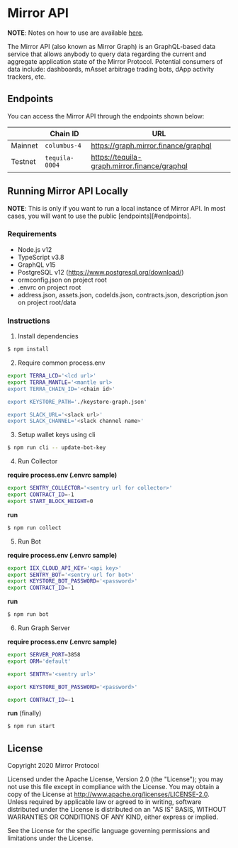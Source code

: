 # Mirror API

**NOTE**: Notes on how to use are available [here](https://docs.mirror.finance/developer-tools/mirror-api).

The Mirror API (also known as Mirror Graph) is an GraphQL-based data service that allows anybody to query data regarding the current and aggregate application state of the Mirror Protocol. Potential consumers of data include: dashboards, mAsset arbitrage trading bots, dApp activity trackers, etc.

## Endpoints

You can access the Mirror API through the endpoints shown below:

| | Chain ID | URL |
| - | - | - |
| Mainnet | `columbus-4` | https://graph.mirror.finance/graphql |
| Testnet | `tequila-0004` | https://tequila-graph.mirror.finance/graphql |

## Running Mirror API Locally

**NOTE**: This is only if you want to run a local instance of Mirror API. In most cases, you will want to use the public [endpoints][#endpoints].


### Requirements

* Node.js v12
* TypeScript v3.8
* GraphQL v15
* PostgreSQL v12 (https://www.postgresql.org/download/)
* ormconfig.json on project root
* .envrc on project root
* address.json, assets.json, codeIds.json, contracts.json, description.json on project root/data

### Instructions

1. Install dependencies

```bash
$ npm install
```

2. Require common process.env

```bash
export TERRA_LCD='<lcd url>'
export TERRA_MANTLE='<mantle url>
export TERRA_CHAIN_ID='<chain id>'

export KEYSTORE_PATH='./keystore-graph.json'

export SLACK_URL='<slack url>'
export SLACK_CHANNEL='<slack channel name>'
```

3. Setup wallet keys using cli

```bash
$ npm run cli -- update-bot-key
```

4. Run Collector

**require process.env (.envrc sample)**

```bash
export SENTRY_COLLECTOR='<sentry url for collector>'
export CONTRACT_ID=-1
export START_BLOCK_HEIGHT=0
```

**run**

```bash
$ npm run collect
```

5. Run Bot

**require process.env (.envrc sample)**
```bash
export IEX_CLOUD_API_KEY='<api key>'
export SENTRY_BOT='<sentry url for bot>'
export KEYSTORE_BOT_PASSWORD='<password>'
export CONTRACT_ID=-1
```

**run**
```bash
$ npm run bot
```

6. Run Graph Server

**require process.env (.envrc sample)**

```bash
export SERVER_PORT=3858
export ORM='default'

export SENTRY='<sentry url>'

export KEYSTORE_BOT_PASSWORD='<password>'

export CONTRACT_ID=-1
```

**run** (finally)

```bash
$ npm run start
```

## License

Copyright 2020 Mirror Protocol

Licensed under the Apache License, Version 2.0 (the "License"); you may not use this file except in compliance with the License. You may obtain a copy of the License at http://www.apache.org/licenses/LICENSE-2.0. Unless required by applicable law or agreed to in writing, software distributed under the License is distributed on an "AS IS" BASIS, WITHOUT WARRANTIES OR CONDITIONS OF ANY KIND, either express or implied.

See the License for the specific language governing permissions and limitations under the License.

